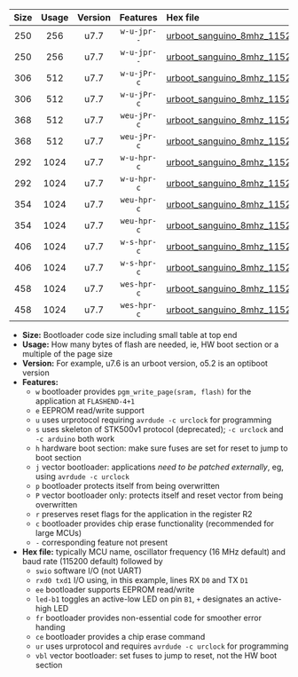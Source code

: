 |Size|Usage|Version|Features|Hex file|
|:-:|:-:|:-:|:-:|:--|
|250|256|u7.7|`w-u-jpr--`|[urboot_sanguino_8mhz_115200bps_swio_rxd0_txd1_led+b0_ur_vbl.hex](https://raw.githubusercontent.com/stefanrueger/urboot.hex/main/boards/sanguino/fcpu_8mhz/115200_bps/urboot_sanguino_8mhz_115200bps_swio_rxd0_txd1_led+b0_ur_vbl.hex)|
|250|256|u7.7|`w-u-jpr--`|[urboot_sanguino_8mhz_115200bps_swio_rxd2_txd3_led+b0_ur_vbl.hex](https://raw.githubusercontent.com/stefanrueger/urboot.hex/main/boards/sanguino/fcpu_8mhz/115200_bps/urboot_sanguino_8mhz_115200bps_swio_rxd2_txd3_led+b0_ur_vbl.hex)|
|306|512|u7.7|`w-u-jPr-c`|[urboot_sanguino_8mhz_115200bps_swio_rxd0_txd1_led+b0_fr_ce_ur_vbl.hex](https://raw.githubusercontent.com/stefanrueger/urboot.hex/main/boards/sanguino/fcpu_8mhz/115200_bps/urboot_sanguino_8mhz_115200bps_swio_rxd0_txd1_led+b0_fr_ce_ur_vbl.hex)|
|306|512|u7.7|`w-u-jPr-c`|[urboot_sanguino_8mhz_115200bps_swio_rxd2_txd3_led+b0_fr_ce_ur_vbl.hex](https://raw.githubusercontent.com/stefanrueger/urboot.hex/main/boards/sanguino/fcpu_8mhz/115200_bps/urboot_sanguino_8mhz_115200bps_swio_rxd2_txd3_led+b0_fr_ce_ur_vbl.hex)|
|368|512|u7.7|`weu-jPr-c`|[urboot_sanguino_8mhz_115200bps_swio_rxd0_txd1_ee_led+b0_fr_ce_ur_vbl.hex](https://raw.githubusercontent.com/stefanrueger/urboot.hex/main/boards/sanguino/fcpu_8mhz/115200_bps/urboot_sanguino_8mhz_115200bps_swio_rxd0_txd1_ee_led+b0_fr_ce_ur_vbl.hex)|
|368|512|u7.7|`weu-jPr-c`|[urboot_sanguino_8mhz_115200bps_swio_rxd2_txd3_ee_led+b0_fr_ce_ur_vbl.hex](https://raw.githubusercontent.com/stefanrueger/urboot.hex/main/boards/sanguino/fcpu_8mhz/115200_bps/urboot_sanguino_8mhz_115200bps_swio_rxd2_txd3_ee_led+b0_fr_ce_ur_vbl.hex)|
|292|1024|u7.7|`w-u-hpr-c`|[urboot_sanguino_8mhz_115200bps_swio_rxd0_txd1_led+b0_fr_ce_ur.hex](https://raw.githubusercontent.com/stefanrueger/urboot.hex/main/boards/sanguino/fcpu_8mhz/115200_bps/urboot_sanguino_8mhz_115200bps_swio_rxd0_txd1_led+b0_fr_ce_ur.hex)|
|292|1024|u7.7|`w-u-hpr-c`|[urboot_sanguino_8mhz_115200bps_swio_rxd2_txd3_led+b0_fr_ce_ur.hex](https://raw.githubusercontent.com/stefanrueger/urboot.hex/main/boards/sanguino/fcpu_8mhz/115200_bps/urboot_sanguino_8mhz_115200bps_swio_rxd2_txd3_led+b0_fr_ce_ur.hex)|
|354|1024|u7.7|`weu-hpr-c`|[urboot_sanguino_8mhz_115200bps_swio_rxd0_txd1_ee_led+b0_fr_ce_ur.hex](https://raw.githubusercontent.com/stefanrueger/urboot.hex/main/boards/sanguino/fcpu_8mhz/115200_bps/urboot_sanguino_8mhz_115200bps_swio_rxd0_txd1_ee_led+b0_fr_ce_ur.hex)|
|354|1024|u7.7|`weu-hpr-c`|[urboot_sanguino_8mhz_115200bps_swio_rxd2_txd3_ee_led+b0_fr_ce_ur.hex](https://raw.githubusercontent.com/stefanrueger/urboot.hex/main/boards/sanguino/fcpu_8mhz/115200_bps/urboot_sanguino_8mhz_115200bps_swio_rxd2_txd3_ee_led+b0_fr_ce_ur.hex)|
|406|1024|u7.7|`w-s-hpr-c`|[urboot_sanguino_8mhz_115200bps_swio_rxd0_txd1_led+b0_fr_ce.hex](https://raw.githubusercontent.com/stefanrueger/urboot.hex/main/boards/sanguino/fcpu_8mhz/115200_bps/urboot_sanguino_8mhz_115200bps_swio_rxd0_txd1_led+b0_fr_ce.hex)|
|406|1024|u7.7|`w-s-hpr-c`|[urboot_sanguino_8mhz_115200bps_swio_rxd2_txd3_led+b0_fr_ce.hex](https://raw.githubusercontent.com/stefanrueger/urboot.hex/main/boards/sanguino/fcpu_8mhz/115200_bps/urboot_sanguino_8mhz_115200bps_swio_rxd2_txd3_led+b0_fr_ce.hex)|
|458|1024|u7.7|`wes-hpr-c`|[urboot_sanguino_8mhz_115200bps_swio_rxd0_txd1_ee_led+b0_fr_ce.hex](https://raw.githubusercontent.com/stefanrueger/urboot.hex/main/boards/sanguino/fcpu_8mhz/115200_bps/urboot_sanguino_8mhz_115200bps_swio_rxd0_txd1_ee_led+b0_fr_ce.hex)|
|458|1024|u7.7|`wes-hpr-c`|[urboot_sanguino_8mhz_115200bps_swio_rxd2_txd3_ee_led+b0_fr_ce.hex](https://raw.githubusercontent.com/stefanrueger/urboot.hex/main/boards/sanguino/fcpu_8mhz/115200_bps/urboot_sanguino_8mhz_115200bps_swio_rxd2_txd3_ee_led+b0_fr_ce.hex)|

- **Size:** Bootloader code size including small table at top end
- **Usage:** How many bytes of flash are needed, ie, HW boot section or a multiple of the page size
- **Version:** For example, u7.6 is an urboot version, o5.2 is an optiboot version
- **Features:**
  + `w` bootloader provides `pgm_write_page(sram, flash)` for the application at `FLASHEND-4+1`
  + `e` EEPROM read/write support
  + `u` uses urprotocol requiring `avrdude -c urclock` for programming
  + `s` uses skeleton of STK500v1 protocol (deprecated); `-c urclock` and `-c arduino` both work
  + `h` hardware boot section: make sure fuses are set for reset to jump to boot section
  + `j` vector bootloader: applications *need to be patched externally*, eg, using `avrdude -c urclock`
  + `p` bootloader protects itself from being overwritten
  + `P` vector bootloader only: protects itself and reset vector from being overwritten
  + `r` preserves reset flags for the application in the register R2
  + `c` bootloader provides chip erase functionality (recommended for large MCUs)
  + `-` corresponding feature not present
- **Hex file:** typically MCU name, oscillator frequency (16 MHz default) and baud rate (115200 default) followed by
  + `swio` software I/O (not UART)
  + `rxd0 txd1` I/O using, in this example, lines RX `D0` and TX `D1`
  + `ee` bootloader supports EEPROM read/write
  + `led-b1` toggles an active-low LED on pin `B1`, `+` designates an active-high LED
  + `fr` bootloader provides non-essential code for smoother error handing
  + `ce` bootloader provides a chip erase command
  + `ur` uses urprotocol and requires `avrdude -c urclock` for programming
  + `vbl` vector bootloader: set fuses to jump to reset, not the HW boot section
